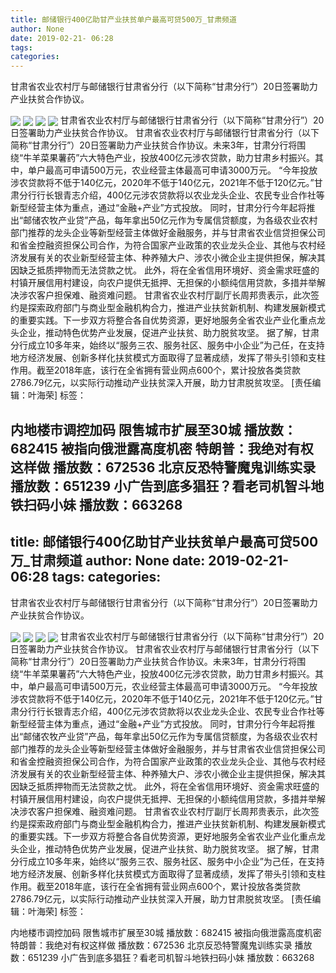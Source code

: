 ```yaml
---
title: 邮储银行400亿助甘产业扶贫单户最高可贷500万_甘肃频道
author: None
date: 2019-02-21- 06:28
tags: 
categories: 
---
```

甘肃省农业农村厅与邮储银行甘肃省分行（以下简称“甘肃分行”）20日签署助力产业扶贫合作协议。
<!-- more -->
                
<img align="center" border="0" src="http://p2.ifengimg.com/a/2019_08/4d5ade7a04775f8_size928_w1200_h735.jpg" />
                
<img align="center" border="0" src="http://p2.ifengimg.com/a/2019_08/6557b404eb573ef_size267_w1200_h735.jpg" />
                
<img align="center" border="0" src="http://p1.ifengimg.com/a/2019_08/706bb7f254e82f0_size888_w1200_h680.jpg" />
            
<img align="center" border="0" src="http://p2.ifengimg.com/a/2016/0810/204c433878d5cf9size1_w16_h16.png" />
甘肃省农业农村厅与邮储银行甘肃省分行（以下简称“甘肃分行”）20日签署助力产业扶贫合作协议。
甘肃省农业农村厅与邮储银行甘肃省分行（以下简称“甘肃分行”）20日签署助力产业扶贫合作协议。未来3年，甘肃分行将围绕“牛羊菜果薯药”六大特色产业，投放400亿元涉农贷款，助力甘肃乡村振兴。其中，单户最高可申请500万元，农业经营主体最高可申请3000万元。
“今年投放涉农贷款将不低于140亿元，2020年不低于140亿元，2021年不低于120亿元。”甘肃分行行长银青志介绍，400亿元涉农贷款将以农业龙头企业、农民专业合作社等新型经营主体为重点，通过“金融+产业”方式投放。
同时，甘肃分行今年起将推出“邮储农牧产业贷”产品，每年拿出50亿元作为专属信贷额度，为各级农业农村部门推荐的龙头企业等新型经营主体做好金融服务，并与甘肃省农业信贷担保公司和省金控融资担保公司合作，为符合国家产业政策的农业龙头企业、其他与农村经济发展有关的农业新型经营主体、种养殖大户、涉农小微企业主提供担保，解决其因缺乏抵质押物而无法贷款之忧。
此外，将在全省信用环境好、资金需求旺盛的村镇开展信用村建设，向农户提供无抵押、无担保的小额纯信用贷款，多措并举解决涉农客户担保难、融资难问题。
甘肃省农业农村厅副厅长周邦贵表示，此次签约是探索政府部门与商业型金融机构合力，推进产业扶贫新机制、构建发展新模式的重要实践。下一步双方将整合各自优势资源，更好地服务全省农业产业化重点龙头企业，推动特色优势产业发展，促进产业扶贫、助力脱贫攻坚。
据了解，甘肃分行成立10多年来，始终以“服务三农、服务社区、服务中小企业”为己任，在支持地方经济发展、创新多样化扶贫模式方面取得了显著成绩，发挥了带头引领和支柱作用。截至2018年底，该行在全省拥有营业网点600个，累计投放各类贷款2786.79亿元，以实际行动推动产业扶贫深入开展，助力甘肃脱贫攻坚。
[责任编辑：叶海荣]
标签：
 
 
 
 
             
内地楼市调控加码 限售城市扩展至30城
播放数：682415
被指向俄泄露高度机密 特朗普：我绝对有权这样做
播放数：672536
北京反恐特警魔鬼训练实录
播放数：651239
小广告到底多猖狂？看老司机智斗地铁扫码小妹
播放数：663268
---
title: 邮储银行400亿助甘产业扶贫单户最高可贷500万_甘肃频道
author: None
date: 2019-02-21- 06:28
tags: 
categories: 
---
甘肃省农业农村厅与邮储银行甘肃省分行（以下简称“甘肃分行”）20日签署助力产业扶贫合作协议。
<!-- more -->
                
<img align="center" border="0" src="http://p2.ifengimg.com/a/2019_08/4d5ade7a04775f8_size928_w1200_h735.jpg" />
                
<img align="center" border="0" src="http://p2.ifengimg.com/a/2019_08/6557b404eb573ef_size267_w1200_h735.jpg" />
                
<img align="center" border="0" src="http://p1.ifengimg.com/a/2019_08/706bb7f254e82f0_size888_w1200_h680.jpg" />
            
<img align="center" border="0" src="http://p2.ifengimg.com/a/2016/0810/204c433878d5cf9size1_w16_h16.png" />
甘肃省农业农村厅与邮储银行甘肃省分行（以下简称“甘肃分行”）20日签署助力产业扶贫合作协议。
甘肃省农业农村厅与邮储银行甘肃省分行（以下简称“甘肃分行”）20日签署助力产业扶贫合作协议。未来3年，甘肃分行将围绕“牛羊菜果薯药”六大特色产业，投放400亿元涉农贷款，助力甘肃乡村振兴。其中，单户最高可申请500万元，农业经营主体最高可申请3000万元。
“今年投放涉农贷款将不低于140亿元，2020年不低于140亿元，2021年不低于120亿元。”甘肃分行行长银青志介绍，400亿元涉农贷款将以农业龙头企业、农民专业合作社等新型经营主体为重点，通过“金融+产业”方式投放。
同时，甘肃分行今年起将推出“邮储农牧产业贷”产品，每年拿出50亿元作为专属信贷额度，为各级农业农村部门推荐的龙头企业等新型经营主体做好金融服务，并与甘肃省农业信贷担保公司和省金控融资担保公司合作，为符合国家产业政策的农业龙头企业、其他与农村经济发展有关的农业新型经营主体、种养殖大户、涉农小微企业主提供担保，解决其因缺乏抵质押物而无法贷款之忧。
此外，将在全省信用环境好、资金需求旺盛的村镇开展信用村建设，向农户提供无抵押、无担保的小额纯信用贷款，多措并举解决涉农客户担保难、融资难问题。
甘肃省农业农村厅副厅长周邦贵表示，此次签约是探索政府部门与商业型金融机构合力，推进产业扶贫新机制、构建发展新模式的重要实践。下一步双方将整合各自优势资源，更好地服务全省农业产业化重点龙头企业，推动特色优势产业发展，促进产业扶贫、助力脱贫攻坚。
据了解，甘肃分行成立10多年来，始终以“服务三农、服务社区、服务中小企业”为己任，在支持地方经济发展、创新多样化扶贫模式方面取得了显著成绩，发挥了带头引领和支柱作用。截至2018年底，该行在全省拥有营业网点600个，累计投放各类贷款2786.79亿元，以实际行动推动产业扶贫深入开展，助力甘肃脱贫攻坚。
[责任编辑：叶海荣]
标签：
 
 
 
 
             
内地楼市调控加码 限售城市扩展至30城
播放数：682415
被指向俄泄露高度机密 特朗普：我绝对有权这样做
播放数：672536
北京反恐特警魔鬼训练实录
播放数：651239
小广告到底多猖狂？看老司机智斗地铁扫码小妹
播放数：663268
